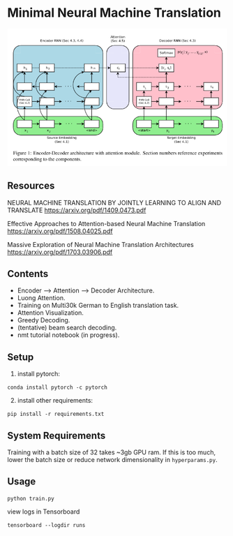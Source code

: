# Minimal Neural Machine Translation
![im](assets/encoder-decoder.png)

## Resources
NEURAL MACHINE TRANSLATION BY JOINTLY LEARNING TO ALIGN AND TRANSLATE
https://arxiv.org/pdf/1409.0473.pdf

Effective Approaches to Attention-based Neural Machine Translation
https://arxiv.org/pdf/1508.04025.pdf

Massive Exploration of Neural Machine Translation Architectures
https://arxiv.org/pdf/1703.03906.pdf


## Contents
- Encoder --> Attention --> Decoder Architecture.
- Luong Attention.
- Training on Multi30k German to English translation task.
- Attention Visualization.
- Greedy Decoding.
- (tentative) beam search decoding.
- nmt tutorial notebook (in progress).

## Setup

1. install pytorch:
```
conda install pytorch -c pytorch
```

2. install other requirements:
```
pip install -r requirements.txt
```
## System Requirements
Training with a batch size of 32 takes ~3gb GPU ram.
If this is too much, lower the batch size or reduce network dimensionality in `hyperparams.py`.

## Usage
```
python train.py
```

view logs in Tensorboard
```
tensorboard --logdir runs
```




